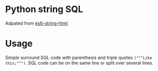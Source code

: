 # Python string SQL

Adpated from [es6-string-html](https://github.com/hanjingboo/es6-string-html).

# Usage

Simple surround SQL code with parenthesis and triple quotes `("""Like this;""")`.
SQL code can be on the same line or split over several lines.

